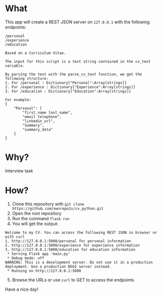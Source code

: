 # What
This app will create a REST JSON server on `127.0.0.1` with the following endpoints:
    
    /personal
    /experience
    /education
    
    Based on a Curriculum Vitae.
    
    The input for this script is a text string contained in the cv_text variable.
    
    By parsing the text with the parse_cv_text function, we get the following structure:
    1. For /personal : Dictionary["Personal":Array[strings]]
    2. For /experience : Dictionary["Experience":Array[strings]]
    3. For /education : Dictionary["Education":Array[strings]]
    
    For example:
    {
        "Personal": [
            "first_name last_name",
            "email telephone",
            "linkedin_url",
            "Summary",
            "summary_data"
        ]
    }

# Why?
Interview task

# How?
1. Clone this repository with `git clone https://github.com/ownrepo1s/cv_python.git`
2. Open the root repository
3. Run the command `flask run`
4. You will get the output:
```
Welcome to my CV. You can access the following REST JSON in browser or with curl
1. http://127.0.0.1:5000/personal for personal information
2. http://127.0.0.1:5000/experience for experience information
3. http://127.0.0.1:5000/education for education information
 * Serving Flask app 'main.py'
 * Debug mode: off
WARNING: This is a development server. Do not use it in a production deployment. Use a production WSGI server instead.
 * Running on http://127.0.0.1:5000
```
5. Browse the URLs or use `curl` to GET to access the endpoints

Have a nice day!
